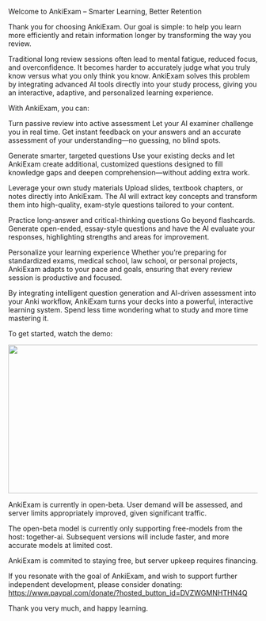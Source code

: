 Welcome to AnkiExam – Smarter Learning, Better Retention

Thank you for choosing AnkiExam. Our goal is simple: to help you learn more efficiently and retain information longer by transforming the way you review.

Traditional long review sessions often lead to mental fatigue, reduced focus, and overconfidence. It becomes harder to accurately judge what you truly know versus what you only think you know. AnkiExam solves this problem by integrating advanced AI tools directly into your study process, giving you an interactive, adaptive, and personalized learning experience.

With AnkiExam, you can:

Turn passive review into active assessment
Let your AI examiner challenge you in real time. Get instant feedback on your answers and an accurate assessment of your understanding—no guessing, no blind spots.

Generate smarter, targeted questions
Use your existing decks and let AnkiExam create additional, customized questions designed to fill knowledge gaps and deepen comprehension—without adding extra work.

Leverage your own study materials
Upload slides, textbook chapters, or notes directly into AnkiExam. The AI will extract key concepts and transform them into high-quality, exam-style questions tailored to your content.

Practice long-answer and critical-thinking questions
Go beyond flashcards. Generate open-ended, essay-style questions and have the AI evaluate your responses, highlighting strengths and areas for improvement.

Personalize your learning experience
Whether you’re preparing for standardized exams, medical school, law school, or personal projects, AnkiExam adapts to your pace and goals, ensuring that every review session is productive and focused.

By integrating intelligent question generation and AI-driven assessment into your Anki workflow, AnkiExam turns your decks into a powerful, interactive learning system. Spend less time wondering what to study and more time mastering it.

To get started, watch the demo:

[<img src="https://img.youtube.com/vi/ebjjP4HIHY8/hqdefault.jpg" width="600" height="300" />](https://www.youtube.com/embed/ebjjP4HIHY8)


AnkiExam is currently in open-beta. User demand will be assessed, and server limits appropriately improved, given significant traffic.

The open-beta model is currently only supporting free-models from the host: together-ai. Subsequent versions will include faster, and more accurate models at limited cost.

AnkiExam is commited to staying free, but server upkeep requires financing.

If you resonate with the goal of AnkiExam, and wish to support further independent development, please consider donating: https://www.paypal.com/donate/?hosted_button_id=DVZWGMNHTHN4Q

Thank you very much, and happy learning.



